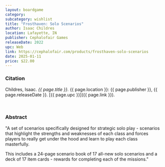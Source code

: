 ```yaml
---
layout: boardgame
category:
subcategory: wishlist
title: "Frosthaven: Solo Scenarios"
author: Isaac Childres
location: Lafayette, IN
publisher: Cephalofair Games
releaseDate: 2022
upc: Web
link: https://cephalofair.com/products/frosthaven-solo-scenarios
date: 2025-01-11
price: $22.00
---
```


### Citation

Childres, Isaac. *{{ page.title }}.* {{ page.location }}: {{ page.publisher }}, {{ page.releaseDate }}. [{{ page.upc }}]({{ page.link }}).

<br>


### Abstract

"A set of scenarios specifically designed for strategic solo play - scenarios that highlight the strengths and weaknesses of each class and forces players to really get under the hood and learn to play each class masterfully.

This includes a 24-page scenario book of 17 all-new solo scenarios and a deck of 17 item cards - rewards for completing each of the missions."
